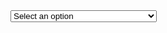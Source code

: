 <select name="singleSelect" id="singleSelect" data-autocomplete class="border-1">
    <option value="">Select an option</option>
    <option value="1">Option 1</option>
    <option value="2">Option 2</option>
    <option value="3">Plugins</option>
    <option value="4">Autocomplete een veel te lange title</option>
    <option value="5">Fun Stuff</option>
    <option value="6">Fun Stuff 2</option>
    <option value="7">Option 3</option>
</select>
